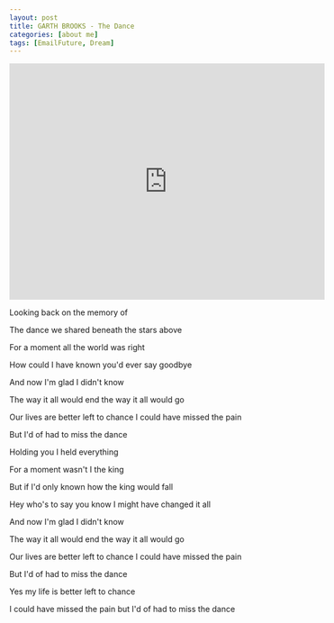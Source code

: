 ```yaml
---
layout: post
title: GARTH BROOKS - The Dance
categories: [about me]
tags: [EmailFuture, Dream]
---
```


<iframe width="560" height="420" src="http://www.youtube.com/embed/k7FRbeaXjvk" frameborder="0"> </iframe>

Looking back on the memory of 

The dance we shared beneath the stars above 

For a moment all the world was right 

How could I have known you'd ever say goodbye 

And now I'm glad I didn't know 

The way it all would end the way it all would go 

Our lives are better left to chance I could have missed the pain 

But I'd of had to miss the dance 

Holding you I held everything 

For a moment wasn't I the king 

But if I'd only known how the king would fall 

Hey who's to say you know I might have changed it all 

And now I'm glad I didn't know 

The way it all would end the way it all would go 

Our lives are better left to chance I could have missed the pain 

But I'd of had to miss the dance 

Yes my life is better left to chance 

I could have missed the pain but I'd of had to miss the dance
